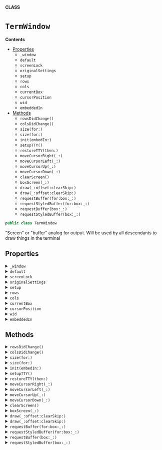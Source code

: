 **CLASS**

# `TermWindow`

**Contents**

- [Properties](#properties)
  - `_window`
  - `default`
  - `screenLock`
  - `originalSettings`
  - `setup`
  - `rows`
  - `cols`
  - `currentBox`
  - `cursorPosition`
  - `wid`
  - `embeddedIn`
- [Methods](#methods)
  - `rowsDidChange()`
  - `colsDidChange()`
  - `size(for:)`
  - `size(for:)`
  - `init(embedIn:)`
  - `setupTTY()`
  - `restoreTTY(then:)`
  - `moveCursorRight(_:)`
  - `moveCursorLeft(_:)`
  - `moveCursorUp(_:)`
  - `moveCursorDown(_:)`
  - `clearScreen()`
  - `boxScreen(_:)`
  - `draw(_:offset:clearSkip:)`
  - `draw(_:offset:clearSkip:)`
  - `requestBuffer(for:box:_:)`
  - `requestStyledBuffer(for:box:_:)`
  - `requestBuffer(box:_:)`
  - `requestStyledBuffer(box:_:)`

```swift
public class TermWindow
```

"Screen" or "buffer" analog for output. Will be used by all descendants to draw things in the terminal

## Properties
<details><summary markdown="span"><code>_window</code></summary>

```swift
static fileprivate var _window : TermWindow?
```

Singleton variable

</details>

<details><summary markdown="span"><code>default</code></summary>

```swift
static public var `default` : TermWindow
```

Singleton shared variable

</details>

<details><summary markdown="span"><code>screenLock</code></summary>

```swift
fileprivate var screenLock : NSLock = NSLock()
```

clear screen lock

</details>

<details><summary markdown="span"><code>originalSettings</code></summary>

```swift
fileprivate var originalSettings : termios?
```

settings grabbed from the terminal when the instance started

</details>

<details><summary markdown="span"><code>setup</code></summary>

```swift
fileprivate var setup = false
```

have we setup the TTY?

</details>

<details><summary markdown="span"><code>rows</code></summary>

```swift
public internal(set) var rows: Int
```

number of rows in the buffer

</details>

<details><summary markdown="span"><code>cols</code></summary>

```swift
public internal(set) var cols: Int
```

number of columns in the buffer

</details>

<details><summary markdown="span"><code>currentBox</code></summary>

```swift
fileprivate var currentBox : (cols: Int, rows: Int) = (0,0)
```

remnants from earlier experiments about lessening the number of redraws

</details>

<details><summary markdown="span"><code>cursorPosition</code></summary>

```swift
fileprivate var cursorPosition : (x: Int, y: Int) = (0,0)
```

remnants from earlier experiments about lessening the number of redraws

</details>

<details><summary markdown="span"><code>wid</code></summary>

```swift
let wid = UUID()
```

unique ID to make sure we're talking about the same windows

</details>

<details><summary markdown="span"><code>embeddedIn</code></summary>

```swift
var embeddedIn: TermWindow?
```

if a window is embedded in another

</details>

## Methods
<details><summary markdown="span"><code>rowsDidChange()</code></summary>

```swift
func rowsDidChange()
```

Function called when screen size changes

</details>

<details><summary markdown="span"><code>colsDidChange()</code></summary>

```swift
func colsDidChange()
```

Function called when screen size changes

</details>

<details><summary markdown="span"><code>size(for:)</code></summary>

```swift
func size(for: TermWindow) -> (width: Int, height: Int)
```

function used to determine the width/height we should give our children windows
as it mostly is for multiterms, this will likely return the size of the terminal
will need to be overridden

- Parameter for : the term to look for in children

- Returns: the expected size this window will occupy

#### Parameters

| Name | Description |
| ---- | ----------- |
| for | the term to look for in children |

</details>

<details><summary markdown="span"><code>size(for:)</code></summary>

```swift
func size(for: UUID) -> (width: Int, height: Int)
```

function used to determine the width/height we should give our children windows
as it mostly is for multiterms, this will likely return the size of the terminal
will need to be overridden

- Parameter for : the term uuid to look for in children

- Returns: the expected size this window will occupy

#### Parameters

| Name | Description |
| ---- | ----------- |
| for | the term uuid to look for in children |

</details>

<details><summary markdown="span"><code>init(embedIn:)</code></summary>

```swift
init(embedIn: TermWindow? = nil)
```

Default initializer

</details>

<details><summary markdown="span"><code>setupTTY()</code></summary>

```swift
func setupTTY()
```

Sets the ANSI terminal up (hides the cursor, clears the screen, etc)

</details>

<details><summary markdown="span"><code>restoreTTY(then:)</code></summary>

```swift
func restoreTTY(then: @escaping ()->())
```

Restores the TTY to previous settings (before the program grabbed it)
- Parameter then: the block to call once the settings are restored

#### Parameters

| Name | Description |
| ---- | ----------- |
| then | the block to call once the settings are restored |

</details>

<details><summary markdown="span"><code>moveCursorRight(_:)</code></summary>

```swift
public func moveCursorRight(_ amount: Int)
```

Publicly exposed function to move the cursor right
- Parameter amount: number of steps

#### Parameters

| Name | Description |
| ---- | ----------- |
| amount | number of steps |

</details>

<details><summary markdown="span"><code>moveCursorLeft(_:)</code></summary>

```swift
public func moveCursorLeft(_ amount: Int)
```

Publicly exposed function to move the cursor left
- Parameter amount: number of steps

#### Parameters

| Name | Description |
| ---- | ----------- |
| amount | number of steps |

</details>

<details><summary markdown="span"><code>moveCursorUp(_:)</code></summary>

```swift
public func moveCursorUp(_ amount: Int)
```

Publicly exposed function to move the cursor up
- Parameter amount: number of steps

#### Parameters

| Name | Description |
| ---- | ----------- |
| amount | number of steps |

</details>

<details><summary markdown="span"><code>moveCursorDown(_:)</code></summary>

```swift
public func moveCursorDown(_ amount: Int)
```

Publicly exposed function to move the cursor down
- Parameter amount: number of steps

#### Parameters

| Name | Description |
| ---- | ----------- |
| amount | number of steps |

</details>

<details><summary markdown="span"><code>clearScreen()</code></summary>

```swift
public func clearScreen()
```

Clears the screen and sets the TTY up if necessary

</details>

<details><summary markdown="span"><code>boxScreen(_:)</code></summary>

```swift
public func boxScreen(_ style: BoxType = .simple)
```

Draws a box around the screen
- Parameter style: the box style (default `.simple`)

#### Parameters

| Name | Description |
| ---- | ----------- |
| style | the box style (default `.simple`) |

</details>

<details><summary markdown="span"><code>draw(_:offset:clearSkip:)</code></summary>

```swift
func draw(_ buffer: [[Character]], offset: (Int,Int) = (0,0), clearSkip: Bool = true)
```

Draws the contents of a buffer to screen (blit function)
- Parameters:
  - buffer: the buffer to output
  - offset: the offset at which to start on screen

#### Parameters

| Name | Description |
| ---- | ----------- |
| buffer | the buffer to output |
| offset | the offset at which to start on screen |

</details>

<details><summary markdown="span"><code>draw(_:offset:clearSkip:)</code></summary>

```swift
func draw(_ buffer: [[TermCharacter]], offset: (Int,Int) = (0,0), clearSkip: Bool = true)
```

Draws the contents of a buffer to screen (blit function)
- Parameters:
  - buffer: the buffer to output
  - offset: the offset at which to start on screen

#### Parameters

| Name | Description |
| ---- | ----------- |
| buffer | the buffer to output |
| offset | the offset at which to start on screen |

</details>

<details><summary markdown="span"><code>requestBuffer(for:box:_:)</code></summary>

```swift
public func requestBuffer(for sub: TermWindow, box: BoxType = .simple, _ handler: (inout [[Character]])->Void)
```

Reserve and callback mechanic to draw on screen: a buffer is generated according to the current size, then filled by the block, then blit
In this particular case, does nothing, as regular windows don't have subwindows
- Parameters:
  - for: the window requesting a buffer
  - box: should we box the screen?
  - handler: the block that will fill the buffer

#### Parameters

| Name | Description |
| ---- | ----------- |
| for | the window requesting a buffer |
| box | should we box the screen? |
| handler | the block that will fill the buffer |

</details>

<details><summary markdown="span"><code>requestStyledBuffer(for:box:_:)</code></summary>

```swift
public func requestStyledBuffer(for sub: TermWindow, box: BoxType = .simple, _ handler: (inout [[TermCharacter]])->Void)
```

Reserve and callback mechanic to draw on screen: a buffer is generated according to the current size, then filled by the block, then blit
In this particular case, does nothing, as regular windows don't have subwindows
- Parameters:
  - for: the window requesting a buffer
  - box: should we box the screen?
  - handler: the block that will fill the buffer

#### Parameters

| Name | Description |
| ---- | ----------- |
| for | the window requesting a buffer |
| box | should we box the screen? |
| handler | the block that will fill the buffer |

</details>

<details><summary markdown="span"><code>requestBuffer(box:_:)</code></summary>

```swift
public func requestBuffer(box: BoxType = .simple, _ handler: (inout [[Character]])->Void)
```

Reserve and callback mechanic to draw on screen: a buffer is generated according to the current size, then filled by the block, then blit
- Parameters:
  - box: should we box the screen?
  - handler: the block that will fill the buffer

#### Parameters

| Name | Description |
| ---- | ----------- |
| box | should we box the screen? |
| handler | the block that will fill the buffer |

</details>

<details><summary markdown="span"><code>requestStyledBuffer(box:_:)</code></summary>

```swift
public func requestStyledBuffer(box: BoxType = .simple, _ handler: (inout [[TermCharacter]])->Void)
```

Reserve and callback mechanic to draw on screen: a buffer is generated according to the current size, then filled by the block, then blit
- Parameters:
  - box: should we box the screen?
  - handler: the block that will fill the buffer

#### Parameters

| Name | Description |
| ---- | ----------- |
| box | should we box the screen? |
| handler | the block that will fill the buffer |

</details>